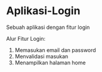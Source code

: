# Aplikasi-Login
Sebuah aplikasi dengan fitur login

Alur Fitur Login:
1. Memasukan email dan password
2. Menvalidasi masukan
3. Menampilkan halaman home
